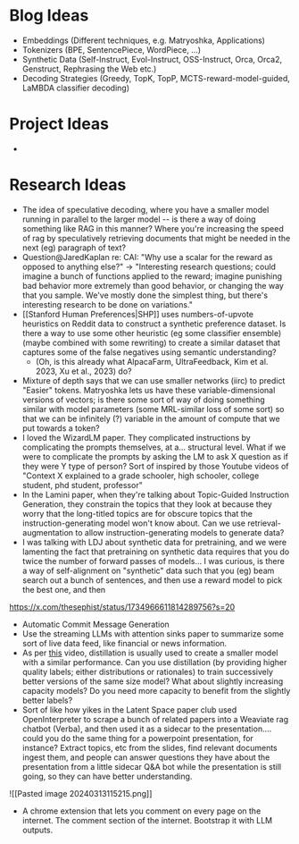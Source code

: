 
# Blog Ideas
- Embeddings (Different techniques, e.g. Matryoshka, Applications)
- Tokenizers (BPE, SentencePiece, WordPiece, ...)
- Synthetic Data (Self-Instruct, Evol-Instruct, OSS-Instruct, Orca, Orca2, Genstruct, Rephrasing the Web etc.)
- Decoding Strategies (Greedy, TopK, TopP, MCTS-reward-model-guided, LaMBDA classifier decoding)

# Project Ideas
- 
# Research Ideas
- The idea of speculative decoding, where you have a smaller model running in parallel to the larger model -- is there a way of doing something like RAG in this manner? Where you're increasing the speed of rag by speculatively retrieving documents that might be needed in the next (eg) paragraph of text?
- Question@JaredKaplan re: CAI: "Why use a scalar for the reward as opposed to anything else?" -> "Interesting research questions; could imagine a bunch of functions applied to the reward; imagine punishing bad behavior more extremely than good behavior, or changing the way that you sample. We've mostly done the simplest thing, but there's interesting research to be done on variations."
- [[Stanford Human Preferences|SHP]] uses numbers-of-upvote heuristics on Reddit data to construct a synthetic preference dataset. Is there a way to use some other heuristic (eg some classifier ensemble) (maybe combined with some rewriting) to create a similar dataset that captures some of the false negatives using semantic understanding?
	- (Oh, is this already what AlpacaFarm, UltraFeedback, Kim et al. 2023, Xu et al., 2023) do?
- Mixture of depth says that we can use smaller networks (iirc) to predict "Easier" tokens. Matryoshka lets us have these variable-dimensional versions of vectors; is there some sort of way of doing something similar with model parameters (some MRL-similar loss of some sort) so that we can be infinitely (?) variable in the amount of compute that we put towards a token?
- I loved the WizardLM paper. They complicated instructions by complicating the prompts themselves, at a... structural level. What if we were to complicate the prompts by asking the LM to ask X question as if they were Y type of person? Sort of inspired by those Youtube videos of "Context X explained to a grade schooler, high schooler, college student, phd student, professor"
- In the Lamini paper, when they're talking about Topic-Guided Instruction Generation, they constrain the topics that they look at because they worry that the long-titled topics are for obscure topics that the instruction-generating model won't know about. Can we use retrieval-augmentation to allow instruction-generating models to generate data?
- I was talking with LDJ about synthetic data for pretraining, and we were lamenting the fact that pretraining on synthetic data requires that you do twice the number of forward passes of models... I was curious, is there a way of self-alignment on "synthetic" data such that you (eg) beam search out a bunch of sentences, and then use a reward model to pick the best one, and then 


https://x.com/thesephist/status/1734966611814289756?s=20

- Automatic Commit Message Generation
- Use the streaming LLMs with attention sinks paper to summarize some sort of live data feed, like financial or news information.
- As per [this](https://youtu.be/TIqf4LMNCjU?si=lTLl_4ft-TmCpMNr) video, distillation is usually used to create a smaller model with a similar performance. Can you use distillation (by providing higher quality labels; either distributions or rationales) to train successively better versions of the same size model? What about slightly increasing capacity models? Do you need more capacity to benefit from the slightly better labels?
- Sort of like how yikes in the Latent Space paper club used OpenInterpreter to scrape a bunch of related papers into a Weaviate rag chatbot (Verba), and then used it as a sidecar to the presentation.... could you do the same thing for a powerpoint presentation, for instance? Extract topics, etc from the slides, find relevant documents ingest them, and people can answer questions they have about the presentation from a little sidecar Q&A bot while the presentation is still going, so they can have better understanding.

![[Pasted image 20240313115215.png]]

- A chrome extension that lets you comment on every page on the internet. The comment section of the internet. Bootstrap it with LLM outputs.